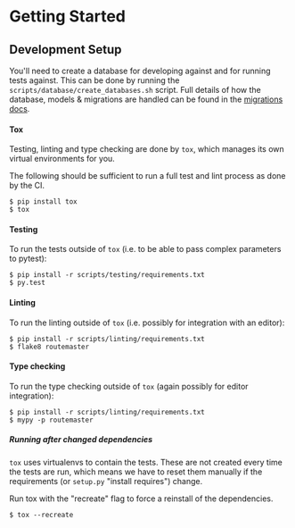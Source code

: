 # Getting Started

## Development Setup

You'll need to create a database for developing against and for running tests
against. This can be done by running the `scripts/database/create_databases.sh`
script. Full details of how the database, models & migrations are handled can be
found in the [migrations docs](docs/migrations.md).

#### Tox

Testing, linting and type checking are done by `tox`, which manages its own virtual
environments for you.

The following should be sufficient to run a full test and lint process as done
by the CI.

```shell
$ pip install tox
$ tox
```

#### Testing

To run the tests outside of `tox` (i.e. to be able to pass complex parameters
to pytest):

```shell
$ pip install -r scripts/testing/requirements.txt
$ py.test
```

#### Linting

To run the linting outside of `tox` (i.e. possibly for integration with an
editor):

```shell
$ pip install -r scripts/linting/requirements.txt
$ flake8 routemaster
```

#### Type checking

To run the type checking outside of `tox` (again possibly for editor
integration):

```shell
$ pip install -r scripts/linting/requirements.txt
$ mypy -p routemaster
```


##### Running after changed dependencies

`tox` uses virtualenvs to contain the tests. These are not created every time
the tests are run, which means we have to reset them manually if the
requirements (or `setup.py` "install requires") change.

Run tox with the "recreate" flag to force a reinstall of the dependencies.

```shell
$ tox --recreate
```
